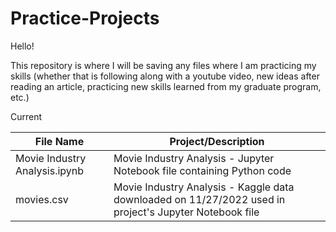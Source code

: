# Practice-Projects

Hello! 

This repository is where I will be saving any files where I am practicing my skills (whether that is following along with a youtube video, new ideas after reading an article, practicing new skills learned from my graduate program, etc.)

Current

| File Name                 | Project/Description | 
| ---                       | ---       |
| Movie Industry Analysis.ipynb  | Movie Industry Analysis - Jupyter Notebook file containing Python code |
| movies.csv                     | Movie Industry Analysis - Kaggle data downloaded on 11/27/2022 used in project's Jupyter Notebook file      |
